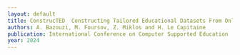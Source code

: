 ```yaml
---
layout: default
title: ConstrucTED  Constructing Tailored Educational Datasets From Online Courses
authors: A. Bazouzi, M. Foursov, Z. Miklos and H. Le Capitaine
publication: International Conference on Computer Supported Education
year: 2024
---
```

